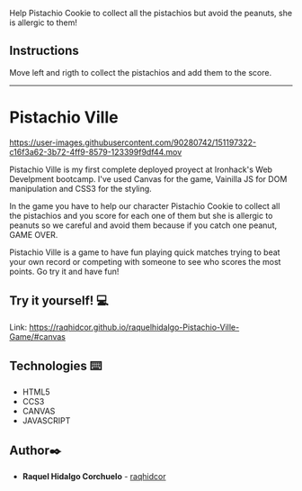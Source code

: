 


Help Pistachio Cookie to collect all the pistachios but avoid the peanuts, she is allergic to them!

## Instructions 

Move left and rigth to collect the pistachios and add them to the score. 

---

# Pistachio Ville 


https://user-images.githubusercontent.com/90280742/151197322-c16f3a62-3b72-4ff9-8579-123399f9df44.mov

Pistachio Ville is my first complete deployed proyect at Ironhack's Web Develpment bootcamp. I've used Canvas for the game, Vainilla JS for DOM manipulation and CSS3 for the styling. 

In the game you have to help our character Pistachio Cookie to collect all the pistachios and you score for each one of them but she is allergic to peanuts so we careful and avoid them because if you catch one peanut, GAME OVER.

Pistachio Ville is a game to have fun playing quick matches trying to beat your own record or competing with someone to see who scores the most points. Go try it and have fun!


## Try it yourself! :computer:

Link: https://raqhidcor.github.io/raquelhidalgo-Pistachio-Ville-Game/#canvas 


## Technologies ⌨️
* HTML5
* CCS3
* CANVAS
* JAVASCRIPT


## Author✒️
* **Raquel Hidalgo Corchuelo** - [raqhidcor](https://github.com/raqhidcor)


